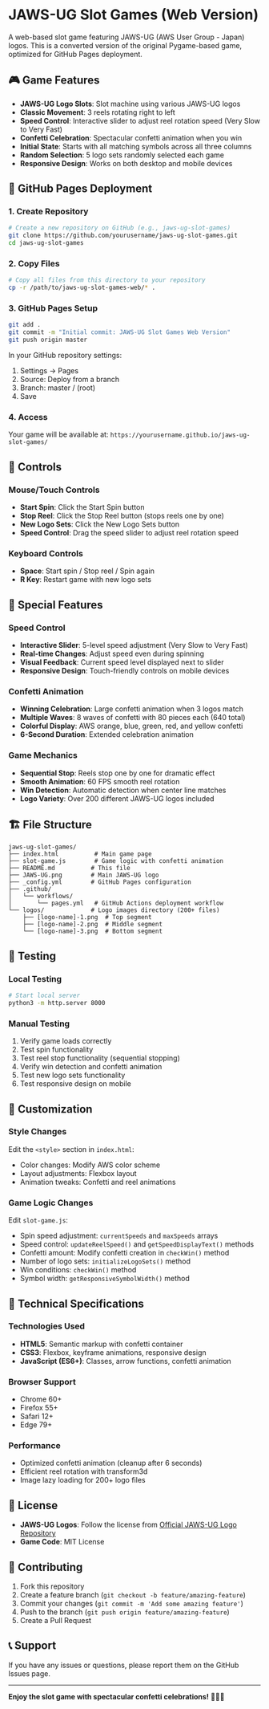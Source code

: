 # JAWS-UG Slot Games (Web Version)
<!-- Last Updated: July 13, 2025 -->

A web-based slot game featuring JAWS-UG (AWS User Group - Japan) logos. This is a converted version of the original Pygame-based game, optimized for GitHub Pages deployment.

## 🎮 Game Features

- **JAWS-UG Logo Slots**: Slot machine using various JAWS-UG logos
- **Classic Movement**: 3 reels rotating right to left
- **Speed Control**: Interactive slider to adjust reel rotation speed (Very Slow to Very Fast)
- **Confetti Celebration**: Spectacular confetti animation when you win
- **Initial State**: Starts with all matching symbols across all three columns
- **Random Selection**: 5 logo sets randomly selected each game
- **Responsive Design**: Works on both desktop and mobile devices

## 🚀 GitHub Pages Deployment

### 1. Create Repository
```bash
# Create a new repository on GitHub (e.g., jaws-ug-slot-games)
git clone https://github.com/yourusername/jaws-ug-slot-games.git
cd jaws-ug-slot-games
```

### 2. Copy Files
```bash
# Copy all files from this directory to your repository
cp -r /path/to/jaws-ug-slot-games-web/* .
```

### 3. GitHub Pages Setup
```bash
git add .
git commit -m "Initial commit: JAWS-UG Slot Games Web Version"
git push origin master
```

In your GitHub repository settings:
1. Settings → Pages
2. Source: Deploy from a branch
3. Branch: master / (root)
4. Save

### 4. Access
Your game will be available at: `https://yourusername.github.io/jaws-ug-slot-games/`

## 🎯 Controls

### Mouse/Touch Controls
- **Start Spin**: Click the Start Spin button
- **Stop Reel**: Click the Stop Reel button (stops reels one by one)
- **New Logo Sets**: Click the New Logo Sets button
- **Speed Control**: Drag the speed slider to adjust reel rotation speed

### Keyboard Controls
- **Space**: Start spin / Stop reel / Spin again
- **R Key**: Restart game with new logo sets

## 🎊 Special Features

### Speed Control
- **Interactive Slider**: 5-level speed adjustment (Very Slow to Very Fast)
- **Real-time Changes**: Adjust speed even during spinning
- **Visual Feedback**: Current speed level displayed next to slider
- **Responsive Design**: Touch-friendly controls on mobile devices

### Confetti Animation
- **Winning Celebration**: Large confetti animation when 3 logos match
- **Multiple Waves**: 8 waves of confetti with 80 pieces each (640 total)
- **Colorful Display**: AWS orange, blue, green, red, and yellow confetti
- **6-Second Duration**: Extended celebration animation

### Game Mechanics
- **Sequential Stop**: Reels stop one by one for dramatic effect
- **Smooth Animation**: 60 FPS smooth reel rotation
- **Win Detection**: Automatic detection when center line matches
- **Logo Variety**: Over 200 different JAWS-UG logos included

## 🏗️ File Structure

```
jaws-ug-slot-games/
├── index.html          # Main game page
├── slot-game.js        # Game logic with confetti animation
├── README.md          # This file
├── JAWS-UG.png        # Main JAWS-UG logo
├── _config.yml        # GitHub Pages configuration
├── .github/
│   └── workflows/
│       └── pages.yml   # GitHub Actions deployment workflow
└── logos/             # Logo images directory (200+ files)
    ├── [logo-name]-1.png  # Top segment
    ├── [logo-name]-2.png  # Middle segment
    └── [logo-name]-3.png  # Bottom segment
```

## 🧪 Testing

### Local Testing
```bash
# Start local server
python3 -m http.server 8000
```

### Manual Testing
1. Verify game loads correctly
2. Test spin functionality
3. Test reel stop functionality (sequential stopping)
4. Verify win detection and confetti animation
5. Test new logo sets functionality
6. Test responsive design on mobile

## 🎨 Customization

### Style Changes
Edit the `<style>` section in `index.html`:
- Color changes: Modify AWS color scheme
- Layout adjustments: Flexbox layout
- Animation tweaks: Confetti and reel animations

### Game Logic Changes
Edit `slot-game.js`:
- Spin speed adjustment: `currentSpeeds` and `maxSpeeds` arrays
- Speed control: `updateReelSpeed()` and `getSpeedDisplayText()` methods
- Confetti amount: Modify confetti creation in `checkWin()` method
- Number of logo sets: `initializeLogoSets()` method
- Win conditions: `checkWin()` method
- Symbol width: `getResponsiveSymbolWidth()` method

## 🔧 Technical Specifications

### Technologies Used
- **HTML5**: Semantic markup with confetti container
- **CSS3**: Flexbox, keyframe animations, responsive design
- **JavaScript (ES6+)**: Classes, arrow functions, confetti animation

### Browser Support
- Chrome 60+
- Firefox 55+
- Safari 12+
- Edge 79+

### Performance
- Optimized confetti animation (cleanup after 6 seconds)
- Efficient reel rotation with transform3d
- Image lazy loading for 200+ logo files

## 📝 License

- **JAWS-UG Logos**: Follow the license from [Official JAWS-UG Logo Repository](https://github.com/jaws-ug/logo)
- **Game Code**: MIT License

## 🤝 Contributing

1. Fork this repository
2. Create a feature branch (`git checkout -b feature/amazing-feature`)
3. Commit your changes (`git commit -m 'Add some amazing feature'`)
4. Push to the branch (`git push origin feature/amazing-feature`)
5. Create a Pull Request

## 📞 Support

If you have any issues or questions, please report them on the GitHub Issues page.

---

**Enjoy the slot game with spectacular confetti celebrations!** 🎰🎊✨
